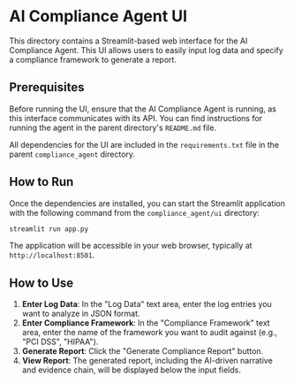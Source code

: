 # AI Compliance Agent UI

This directory contains a Streamlit-based web interface for the AI Compliance Agent. This UI allows users to easily input log data and specify a compliance framework to generate a report.

## Prerequisites

Before running the UI, ensure that the AI Compliance Agent is running, as this interface communicates with its API. You can find instructions for running the agent in the parent directory's `README.md` file.

All dependencies for the UI are included in the `requirements.txt` file in the parent `compliance_agent` directory.

## How to Run

Once the dependencies are installed, you can start the Streamlit application with the following command from the `compliance_agent/ui` directory:

```bash
streamlit run app.py
```

The application will be accessible in your web browser, typically at `http://localhost:8501`.

## How to Use

1.  **Enter Log Data**: In the "Log Data" text area, enter the log entries you want to analyze in JSON format.
2.  **Enter Compliance Framework**: In the "Compliance Framework" text area, enter the name of the framework you want to audit against (e.g., "PCI DSS", "HIPAA").
3.  **Generate Report**: Click the "Generate Compliance Report" button.
4.  **View Report**: The generated report, including the AI-driven narrative and evidence chain, will be displayed below the input fields.